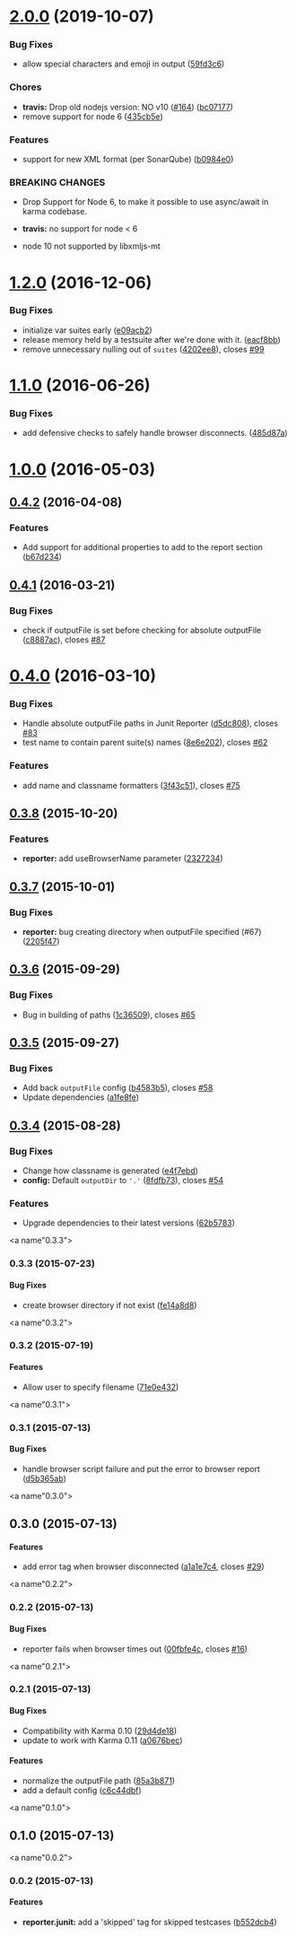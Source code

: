 <a name="2.0.0"></a>
# [2.0.0](https://github.com/karma-runner/karma-junit-reporter/compare/v1.2.0...v2.0.0) (2019-10-07)


### Bug Fixes

* allow special characters and emoji in output ([59fd3c6](https://github.com/karma-runner/karma-junit-reporter/commit/59fd3c6))


### Chores

* **travis:** Drop old nodejs version: NO v10 ([#164](https://github.com/karma-runner/karma-junit-reporter/issues/164)) ([bc07177](https://github.com/karma-runner/karma-junit-reporter/commit/bc07177))
* remove support for node 6 ([435cb5e](https://github.com/karma-runner/karma-junit-reporter/commit/435cb5e))


### Features

* support for new XML format (per SonarQube)  ([b0984e0](https://github.com/karma-runner/karma-junit-reporter/commit/b0984e0))


### BREAKING CHANGES

* Drop Support for Node 6, to make it possible to use async/await in karma codebase.
* **travis:** no support for node < 6

* node 10 not supported by libxmljs-mt



<a name="1.2.0"></a>
# [1.2.0](https://github.com/karma-runner/karma-junit-reporter/compare/v1.1.0...v1.2.0) (2016-12-06)


### Bug Fixes

* initialize var suites early  ([e09acb2](https://github.com/karma-runner/karma-junit-reporter/commit/e09acb2))
* release memory held by a testsuite after we're done with it. ([eacf8bb](https://github.com/karma-runner/karma-junit-reporter/commit/eacf8bb))
* remove unnecessary nulling out of `suites` ([4202ee8](https://github.com/karma-runner/karma-junit-reporter/commit/4202ee8)), closes [#99](https://github.com/karma-runner/karma-junit-reporter/issues/99)



<a name="1.1.0"></a>
# [1.1.0](https://github.com/karma-runner/karma-junit-reporter/compare/v1.0.0...v1.1.0) (2016-06-26)


### Bug Fixes

* add defensive checks to safely handle browser disconnects. ([485d87a](https://github.com/karma-runner/karma-junit-reporter/commit/485d87a))



<a name="1.0.0"></a>
# [1.0.0](https://github.com/karma-runner/karma-junit-reporter/compare/v0.4.2...v1.0.0) (2016-05-03)




<a name="0.4.2"></a>
## [0.4.2](https://github.com/karma-runner/karma-junit-reporter/compare/v0.4.1...v0.4.2) (2016-04-08)


### Features

* Add support for additional properties to add to the report section ([b67d234](https://github.com/karma-runner/karma-junit-reporter/commit/b67d234))



<a name="0.4.1"></a>
## [0.4.1](https://github.com/karma-runner/karma-junit-reporter/compare/v0.4.0...v0.4.1) (2016-03-21)


### Bug Fixes

* check if outputFile is set before checking for absolute outputFile ([c8887ac](https://github.com/karma-runner/karma-junit-reporter/commit/c8887ac)), closes [#87](https://github.com/karma-runner/karma-junit-reporter/issues/87)



<a name="0.4.0"></a>
# [0.4.0](https://github.com/karma-runner/karma-junit-reporter/compare/v0.3.8...v0.4.0) (2016-03-10)


### Bug Fixes

* Handle absolute outputFile paths in Junit Reporter ([d5dc808](https://github.com/karma-runner/karma-junit-reporter/commit/d5dc808)), closes [#83](https://github.com/karma-runner/karma-junit-reporter/issues/83)
* test name to contain parent suite(s) names ([8e6e202](https://github.com/karma-runner/karma-junit-reporter/commit/8e6e202)), closes [#62](https://github.com/karma-runner/karma-junit-reporter/issues/62)

### Features

* add name and classname formatters ([3f43c51](https://github.com/karma-runner/karma-junit-reporter/commit/3f43c51)), closes [#75](https://github.com/karma-runner/karma-junit-reporter/issues/75)



<a name="0.3.8"></a>
## [0.3.8](https://github.com/karma-runner/karma-junit-reporter/compare/v0.3.7...v0.3.8) (2015-10-20)


### Features

* **reporter:** add useBrowserName parameter ([2327234](https://github.com/karma-runner/karma-junit-reporter/commit/2327234))



<a name="0.3.7"></a>
## [0.3.7](https://github.com/karma-runner/karma-junit-reporter/compare/v0.3.6...v0.3.7) (2015-10-01)


### Bug Fixes

* **reporter:** bug creating directory when outputFile specified (#67) ([2205f47](https://github.com/karma-runner/karma-junit-reporter/commit/2205f47))



<a name="0.3.6"></a>
## [0.3.6](https://github.com/karma-runner/karma-junit-reporter/compare/v0.3.5...v0.3.6) (2015-09-29)


### Bug Fixes

* Bug in building of paths ([1c36509](https://github.com/karma-runner/karma-junit-reporter/commit/1c36509)), closes [#65](https://github.com/karma-runner/karma-junit-reporter/issues/65)



<a name="0.3.5"></a>
## [0.3.5](https://github.com/karma-runner/karma-junit-reporter/compare/v0.3.4...v0.3.5) (2015-09-27)


### Bug Fixes

* Add back `outputFile` config ([b4583b5](https://github.com/karma-runner/karma-junit-reporter/commit/b4583b5)), closes [#58](https://github.com/karma-runner/karma-junit-reporter/issues/58)
* Update dependencies ([a1fe8fe](https://github.com/karma-runner/karma-junit-reporter/commit/a1fe8fe))



<a name="0.3.4"></a>
## [0.3.4](https://github.com/karma-runner/karma-junit-reporter/compare/v0.3.3...v0.3.4) (2015-08-28)


### Bug Fixes

* Change how classname is generated ([e4f7ebd](https://github.com/karma-runner/karma-junit-reporter/commit/e4f7ebd))
* **config:** Default `outputDir` to `'.'` ([8fdfb73](https://github.com/karma-runner/karma-junit-reporter/commit/8fdfb73)), closes [#54](https://github.com/karma-runner/karma-junit-reporter/issues/54)

### Features

* Upgrade dependencies to their latest versions ([62b5783](https://github.com/karma-runner/karma-junit-reporter/commit/62b5783))



<a name"0.3.3"></a>
### 0.3.3 (2015-07-23)


#### Bug Fixes

* create browser directory if not exist ([fe14a8d8](https://github.com/karma-runner/karma-junit-reporter/commit/fe14a8d8))


<a name"0.3.2"></a>
### 0.3.2 (2015-07-19)


#### Features

* Allow user to specify filename ([71e0e432](https://github.com/karma-runner/karma-junit-reporter/commit/71e0e432))


<a name"0.3.1"></a>
### 0.3.1 (2015-07-13)


#### Bug Fixes

* handle browser script failure and put the error to browser report ([d5b365ab](https://github.com/karma-runner/karma-junit-reporter/commit/d5b365ab))


<a name"0.3.0"></a>
## 0.3.0 (2015-07-13)


#### Features

* add error tag when browser disconnected ([a1a1e7c4](https://github.com/karma-runner/karma-coverage/commit/a1a1e7c4), closes [#29](https://github.com/karma-runner/karma-coverage/issues/29))


<a name"0.2.2"></a>
### 0.2.2 (2015-07-13)


#### Bug Fixes

* reporter fails when browser times out ([00fbfe4c](https://github.com/karma-runner/karma-coverage/commit/00fbfe4c), closes [#16](https://github.com/karma-runner/karma-coverage/issues/16))


<a name"0.2.1"></a>
### 0.2.1 (2015-07-13)


#### Bug Fixes

* Compatibility with Karma 0.10 ([29d4de18](https://github.com/karma-runner/karma-coverage/commit/29d4de18))
* update to work with Karma 0.11 ([a0676bec](https://github.com/karma-runner/karma-coverage/commit/a0676bec))


#### Features

* normalize the outputFile path ([85a3b871](https://github.com/karma-runner/karma-coverage/commit/85a3b871))
* add a default config ([c6c44dbf](https://github.com/karma-runner/karma-coverage/commit/c6c44dbf))


<a name"0.1.0"></a>
## 0.1.0 (2015-07-13)


<a name"0.0.2"></a>
### 0.0.2 (2015-07-13)


#### Features

* **reporter.junit:** add a 'skipped' tag for skipped testcases ([b552dcb4](https://github.com/karma-runner/karma-coverage/commit/b552dcb4))

